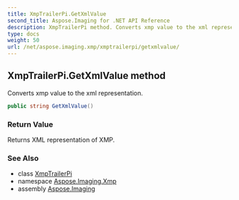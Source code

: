 ```yaml
---
title: XmpTrailerPi.GetXmlValue
second_title: Aspose.Imaging for .NET API Reference
description: XmpTrailerPi method. Converts xmp value to the xml representation
type: docs
weight: 50
url: /net/aspose.imaging.xmp/xmptrailerpi/getxmlvalue/
---
```

## XmpTrailerPi.GetXmlValue method

Converts xmp value to the xml representation.

```csharp
public string GetXmlValue()
```

### Return Value

Returns XML representation of XMP.

### See Also

* class [XmpTrailerPi](../)
* namespace [Aspose.Imaging.Xmp](../../xmptrailerpi/)
* assembly [Aspose.Imaging](../../../)


